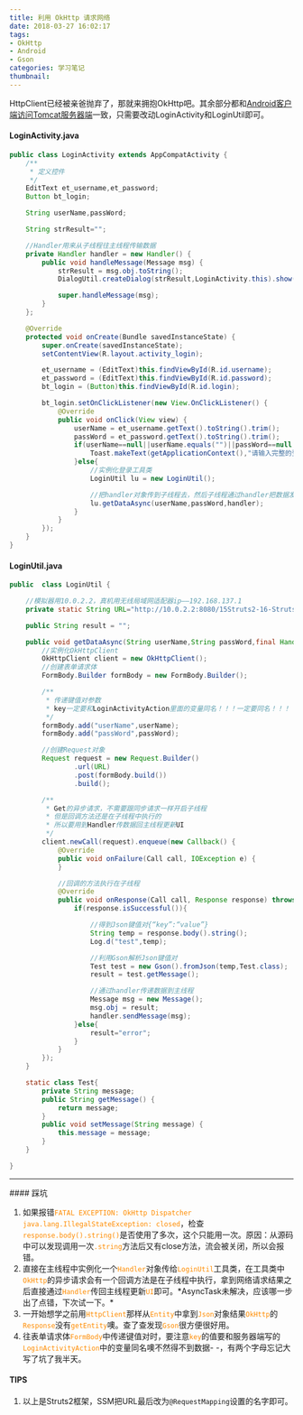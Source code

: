 ```yaml
---
title: 利用 OkHttp 请求网络
date: 2018-03-27 16:02:17
tags:
- OkHttp
- Android
- Gson
categories: 学习笔记
thumbnail: 
---
```

HttpClient已经被亲爸抛弃了，那就来拥抱OkHttp吧。其余部分都和[Android客户端访问Tomcat服务器端](http://hishark.cc/2018/03/26/Android客户端访问Tomcat服务器端/)一致，只需要改动LoginActivity和LoginUtil即可。
<!--more-->

#### LoginActivity.java

```java
public class LoginActivity extends AppCompatActivity {
    /**
     * 定义控件
     */
    EditText et_username,et_password;
    Button bt_login;

    String userName,passWord;

    String strResult="";

    //Handler用来从子线程往主线程传输数据
    private Handler handler = new Handler() {
        public void handleMessage(Message msg) {
            strResult = msg.obj.toString();
            DialogUtil.createDialog(strResult,LoginActivity.this).show();

            super.handleMessage(msg);
        }
    };

    @Override
    protected void onCreate(Bundle savedInstanceState) {
        super.onCreate(savedInstanceState);
        setContentView(R.layout.activity_login);

        et_username = (EditText)this.findViewById(R.id.username);
        et_password = (EditText)this.findViewById(R.id.password);
        bt_login = (Button)this.findViewById(R.id.login);

        bt_login.setOnClickListener(new View.OnClickListener() {
            @Override
            public void onClick(View view) {
                userName = et_username.getText().toString().trim();
                passWord = et_password.getText().toString().trim();
                if(userName==null||userName.equals("")||passWord==null||passWord.equals("")){
                    Toast.makeText(getApplicationContext(),"请输入完整的登录信息", Toast.LENGTH_SHORT).show();
                }else{
                    //实例化登录工具类
                    LoginUtil lu = new LoginUtil();

                    //把handler对象传到子线程去，然后子线程通过handler把数据发回主线程，更新UI
                    lu.getDataAsync(userName,passWord,handler);
                }
            }
        });
    }
}
```
#### LoginUtil.java

```java
public  class LoginUtil {

    //模拟器用10.0.2.2，真机用无线局域网适配器ip——192.168.137.1
    private static String URL="http://10.0.2.2:8080/15Struts2-16-Struts-server/loginActivity.action";

    public String result = "";

    public void getDataAsync(String userName,String passWord,final Handler handler)  {
        //实例化OkHttpClient
        OkHttpClient client = new OkHttpClient();
        //创建表单请求体
        FormBody.Builder formBody = new FormBody.Builder();

        /**
         * 传递键值对参数
         * key一定要和LoginActivityAction里面的变量同名！！！一定要同名！！！
         */
        formBody.add("userName",userName);
        formBody.add("passWord",passWord);

        //创建Request对象
        Request request = new Request.Builder()
                .url(URL)
                .post(formBody.build())
                .build();

        /**
         * Get的异步请求，不需要跟同步请求一样开启子线程
         * 但是回调方法还是在子线程中执行的
         * 所以要用到Handler传数据回主线程更新UI
         */
        client.newCall(request).enqueue(new Callback() {
            @Override
            public void onFailure(Call call, IOException e) {
            }

            //回调的方法执行在子线程
            @Override
            public void onResponse(Call call, Response response) throws IOException {
                if(response.isSuccessful()){

                    //得到Json键值对{“key”:“value”}
                    String temp = response.body().string();
                    Log.d("test",temp);

                    //利用Gson解析Json键值对
                    Test test = new Gson().fromJson(temp,Test.class);
                    result = test.getMessage();

                    //通过handler传递数据到主线程
                    Message msg = new Message();
                    msg.obj = result;
                    handler.sendMessage(msg);
                }else{
                    result="error";
                }
            }
        });
    }

    static class Test{
        private String message;
        public String getMessage() {
            return message;
        }
        public void setMessage(String message) {
            this.message = message;
        }
    }

}
```

<hr>
#### 踩坑

<ol>
<li>如果报错<font color="#FF8C00"><code>FATAL EXCEPTION: OkHttp Dispatcher java.lang.IllegalStateException: closed</code></font>，检查<font color="#FF8C00"><code>response.body().string()</code></font>是否使用了多次，这个只能用一次。原因：从源码中可以发现调用一次<font color="#FF8C00"><code>.string</code></font>方法后又有close方法，流会被关闭，所以会报错。</li>
<li>直接在主线程中实例化一个<font color="#FF8C00"><code>Handler</code></font>对象传给<font color="#FF8C00"><code>LoginUtil</code></font>工具类，在工具类中<font color="#FF8C00"><code>OkHttp</code></font>的异步请求会有一个回调方法是在子线程中执行，拿到网络请求结果之后直接通过<font color="#FF8C00"><code>Handler</code></font>传回主线程更新<font color="#FF8C00"><code>UI</code></font>即可。*AsyncTask未解决，应该哪一步出了点错，下次试一下。*</li>
<li>一开始想学之前用<font color="#FF8C00"><code>HttpClient</code></font>那样从<font color="#FF8C00"><code>Entity</code></font>中拿到<font color="#FF8C00"><code>Json</code></font>对象结果<font color="#FF8C00"><code>OkHttp</code></font>的<font color="#FF8C00"><code>Response</code></font>没有<font color="#FF8C00"><code>getEntity</code></font>噢。查了查发现<font color="#FF8C00"><code>Gson</code></font>很方便很好用。</li>
<li>往表单请求体<font color="#FF8C00"><code>FormBody</code></font>中传递键值对时，要注意<font color="#FF8C00"><code>key</code></font>的值要和服务器端写的<font color="#FF8C00"><code>LoginActivityAction</code></font>中的变量同名噢不然得不到数据- -，有两个字母忘记大写了坑了我半天。</li>
</ol>

#### TIPS

1. 以上是Struts2框架，SSM把URL最后改为`@RequestMapping`设置的名字即可。
